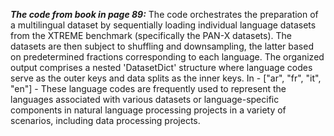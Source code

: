 ***The code from book in page 89:***
The code orchestrates the preparation of a multilingual dataset by sequentially loading individual language datasets from the XTREME
benchmark (specifically the PAN-X datasets). The datasets are then subject to shuffling and downsampling, 
the latter based on predetermined fractions corresponding to each language. 
The organized output comprises a nested 'DatasetDict' structure where language codes serve as the outer keys and data splits as the inner keys.
In - ["ar", "fr", "it", "en"] - These language codes are frequently used to represent the languages associated with various datasets or language-specific components in 
natural language processing projects in a variety of scenarios, including data processing projects.
